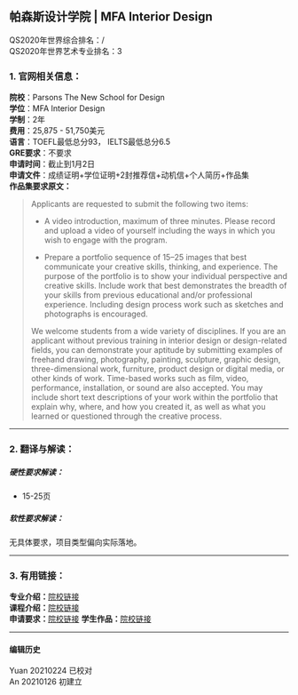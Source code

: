 ## 帕森斯设计学院 | MFA Interior Design

QS2020年世界综合排名：/  
QS2020年世界艺术专业排名：3  


### 1. 官网相关信息：

**院校**：Parsons The New School for Design  
**学位**：MFA Interior Design  
**学制**：2年  
**费用**：25,875 - 51,750美元  
**语言**：TOEFL最低总分93， IELTS最低总分6.5  
**GRE要求**：不要求  
**申请时间**：截止到1月2日  
**申请文件**：成绩证明+学位证明+2封推荐信+动机信+个人简历+作品集  
**作品集要求原文：**   
> Applicants are requested to submit the following two items:
>
> - A video introduction, maximum of three minutes. Please record and upload a video of yourself including the ways in which you wish to engage with the program.
>
> - Prepare a portfolio sequence of 15–25 images that best communicate your creative skills, thinking, and experience. The purpose of the portfolio is to show your individual perspective and creative skills. Include work that best demonstrates the breadth of your skills from previous educational and/or professional experience. Including design process work such as sketches and photographs is encouraged.
>
> We welcome students from a wide variety of disciplines. If you are an applicant without previous training in interior design or design-related fields, you can demonstrate your aptitude by submitting examples of freehand drawing, photography, painting, sculpture, graphic design, three-dimensional work, furniture, product design or digital media, or other kinds of work. Time-based works such as film, video, performance, installation, or sound are also accepted.  You may include short text descriptions of your work within the portfolio that explain why, where, and how you created it, as well as what you learned or questioned through the creative process.  





---


### 2. 翻译与解读：

##### 硬性要求解读：
- 15-25页



##### 软性要求解读：
无具体要求，项目类型偏向实际落地。


---


### 3. 有用链接：

**专业介绍：**[院校链接](https://www.newschool.edu/parsons/mfa-interior-design/)  
**课程介绍：**[院校链接](https://www.newschool.edu/parsons/mfa-interior-design-curriculum/)  
**申请要求：**[院校链接](https://www.newschool.edu/parsons/how-to-apply-graduate/)
**学生作品：**[院校链接](https://www.newschool.edu/parsons/mfa-interior-design-student-work/)

---


#### 编辑历史
Yuan 20210224 已校对  
An 20210126 初建立
